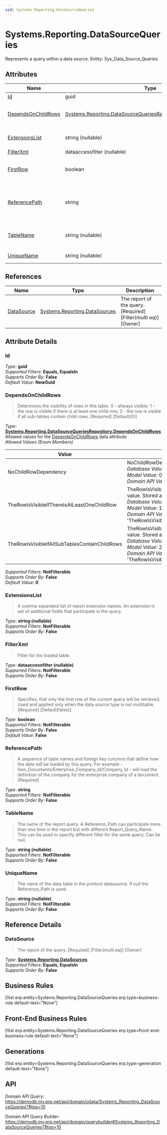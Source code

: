 ```yaml
---
uid: Systems.Reporting.DataSourceQueries
---
```

# Systems.Reporting.DataSourceQueries

Represents a query within a data source. Entity: Sys_Data_Source_Queries

## Attributes

| Name | Type | Description |
| ---- | ---- | --- |
| [Id](Systems.Reporting.DataSourceQueries.md#Id) | guid |  
| [DependsOnChildRows](Systems.Reporting.DataSourceQueries.md#DependsOnChildRows) | [Systems.Reporting.DataSourceQueriesRepository.DependsOnChildRows](Systems.Reporting.DataSourceQueries.md#DependsOnChildRows) | Determines the visibility of rows in this table. 0 - allways visible; 1 - the row is visible if there is at least one child row; 2 - the row is visible if all sub-tables contain child rows. [Required] [Default(0)] 
| [ExtensionsList](Systems.Reporting.DataSourceQueries.md#ExtensionsList) | string (nullable) | A comma separated list of report extension names. An extension is set of additional fields that participate in the query. 
| [FilterXml](Systems.Reporting.DataSourceQueries.md#FilterXml) | dataaccessfilter (nullable) | Filter for the loaded table. 
| [FirstRow](Systems.Reporting.DataSourceQueries.md#FirstRow) | boolean | Specifies, that only the first row of the current query will be retrieved. Used and applied only when the data source type is not multitable. [Required] [Default(false)] 
| [ReferencePath](Systems.Reporting.DataSourceQueries.md#ReferencePath) | string | A sequence of table names and foreign key columns that define how the data will be loaded by this query. For example - Gen_Documents/Enterprise_Company_Id/Company_Id - will load the definition of the company for the enterprise company of a document. [Required] 
| [TableName](Systems.Reporting.DataSourceQueries.md#TableName) | string (nullable) | The name of the report query. A Reference_Path can participate more than one time in the report but with different Report_Query_Name. This can be used to specify different filter for the same query. Can be null. 
| [UniqueName](Systems.Reporting.DataSourceQueries.md#UniqueName) | string (nullable) | The name of the data table in the printout datasource. If null the Reference_Path is used. 

## References

| Name | Type | Description |
| ---- | ---- | --- |
| [DataSource](Systems.Reporting.DataSourceQueries.md#DataSource) | [Systems.Reporting.DataSources](Systems.Reporting.DataSources.md) | The report of the query. [Required] [Filter(multi eq)] [Owner] |


## Attribute Details

### Id

_Type_: **guid**  
_Supported Filters_: **Equals, EqualsIn**  
_Supports Order By_: **False**  
_Default Value_: **NewGuid**  

### DependsOnChildRows

> Determines the visibility of rows in this table. 0 - allways visible; 1 - the row is visible if there is at least one child row; 2 - the row is visible if all sub-tables contain child rows. [Required] [Default(0)]

_Type_: **[Systems.Reporting.DataSourceQueriesRepository.DependsOnChildRows](Systems.Reporting.DataSourceQueries.md#DependsOnChildRows)**  
Allowed values for the [DependsOnChildRows](Systems.Reporting.DataSourceQueries.md#DependsOnChildRows) data attribute  
_Allowed Values (Enum Members)_  

| Value | Description |
| ---- | --- |
| NoChildRowDependency | NoChildRowDependency value. Stored as 0. <br /> _Database Value:_ 0 <br /> _Model Value:_ 0 <br /> _Domain API Value:_ 'NoChildRowDependency' |
| TheRowIsVisibleIfThereIsAtLeastOneChildRow | TheRowIsVisibleIfThereIsAtLeastOneChildRow value. Stored as 1. <br /> _Database Value:_ 1 <br /> _Model Value:_ 1 <br /> _Domain API Value:_ 'TheRowIsVisibleIfThereIsAtLeastOneChildRow' |
| TheRowIsVisibleIfAllSubTablesContainChildRows | TheRowIsVisibleIfAllSubTablesContainChildRows value. Stored as 2. <br /> _Database Value:_ 2 <br /> _Model Value:_ 2 <br /> _Domain API Value:_ 'TheRowIsVisibleIfAllSubTablesContainChildRows' |

_Supported Filters_: **NotFilterable**  
_Supports Order By_: **False**  
_Default Value_: **0**  

### ExtensionsList

> A comma separated list of report extension names. An extension is set of additional fields that participate in the query.

_Type_: **string (nullable)**  
_Supported Filters_: **NotFilterable**  
_Supports Order By_: **False**  

### FilterXml

> Filter for the loaded table.

_Type_: **dataaccessfilter (nullable)**  
_Supported Filters_: **NotFilterable**  
_Supports Order By_: **False**  

### FirstRow

> Specifies, that only the first row of the current query will be retrieved. Used and applied only when the data source type is not multitable. [Required] [Default(false)]

_Type_: **boolean**  
_Supported Filters_: **NotFilterable**  
_Supports Order By_: **False**  
_Default Value_: **False**  

### ReferencePath

> A sequence of table names and foreign key columns that define how the data will be loaded by this query. For example - Gen_Documents/Enterprise_Company_Id/Company_Id - will load the definition of the company for the enterprise company of a document. [Required]

_Type_: **string**  
_Supported Filters_: **NotFilterable**  
_Supports Order By_: **False**  

### TableName

> The name of the report query. A Reference_Path can participate more than one time in the report but with different Report_Query_Name. This can be used to specify different filter for the same query. Can be null.

_Type_: **string (nullable)**  
_Supported Filters_: **NotFilterable**  
_Supports Order By_: **False**  

### UniqueName

> The name of the data table in the printout datasource. If null the Reference_Path is used.

_Type_: **string (nullable)**  
_Supported Filters_: **NotFilterable**  
_Supports Order By_: **False**  


## Reference Details

### DataSource

> The report of the query. [Required] [Filter(multi eq)] [Owner]

_Type_: **[Systems.Reporting.DataSources](Systems.Reporting.DataSources.md)**  
_Supported Filters_: **Equals, EqualsIn**  
_Supports Order By_: **False**  



## Business Rules

[!list erp.entity=Systems.Reporting.DataSourceQueries erp.type=business-rule default-text="None"]

## Front-End Business Rules

[!list erp.entity=Systems.Reporting.DataSourceQueries erp.type=front-end-business-rule default-text="None"]

## Generations

[!list erp.entity=Systems.Reporting.DataSourceQueries erp.type=generation default-text="None"]

## API

Domain API Query:
<https://demodb.my.erp.net/api/domain/odata/Systems_Reporting_DataSourceQueries?$top=10>

Domain API Query Builder:
<https://demodb.my.erp.net/api/domain/querybuilder#Systems_Reporting_DataSourceQueries?$top=10>

